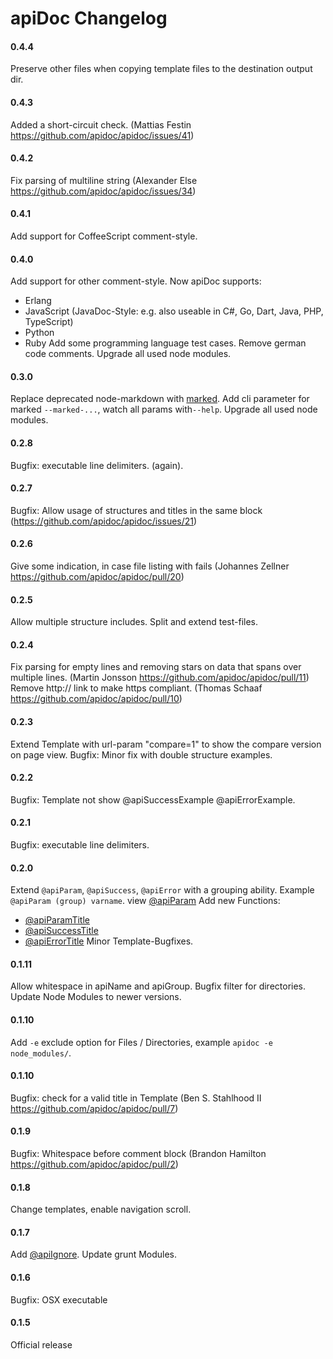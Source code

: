 # apiDoc Changelog

#### 0.4.4
Preserve other files when copying template files to the destination output dir.

#### 0.4.3
Added a short-circuit check. (Mattias Festin https://github.com/apidoc/apidoc/issues/41)

#### 0.4.2
Fix parsing of multiline string (Alexander Else https://github.com/apidoc/apidoc/issues/34)

#### 0.4.1
Add support for CoffeeScript comment-style. 

#### 0.4.0
Add support for other comment-style. Now apiDoc supports:
 * Erlang
 * JavaScript (JavaDoc-Style: e.g. also useable in C#, Go, Dart, Java, PHP, TypeScript)
 * Python
 * Ruby
Add some programming language test cases.
Remove german code comments.
Upgrade all used node modules.

#### 0.3.0
Replace deprecated node-markdown with [marked](https://github.com/chjj/marked).
Add cli parameter for marked `--marked-...`, watch all params with`--help`.
Upgrade all used node modules.

#### 0.2.8
Bugfix: executable line delimiters. (again).

#### 0.2.7
Bugfix: Allow usage of structures and titles in the same block (https://github.com/apidoc/apidoc/issues/21)

#### 0.2.6
Give some indication, in case file listing with fails (Johannes Zellner https://github.com/apidoc/apidoc/pull/20)

#### 0.2.5
Allow multiple structure includes.
Split and extend test-files.

#### 0.2.4
Fix parsing for empty lines and removing stars on data that spans over multiple lines. (Martin Jonsson https://github.com/apidoc/apidoc/pull/11)
Remove http:// link to make https compliant. (Thomas Schaaf https://github.com/apidoc/apidoc/pull/10)

#### 0.2.3
Extend Template with url-param "compare=1" to show the compare version on page view.
Bugfix: Minor fix with double structure examples.

#### 0.2.2
Bugfix: Template not show @apiSuccessExample @apiErrorExample.

#### 0.2.1
Bugfix: executable line delimiters.

#### 0.2.0
Extend `@apiParam`, `@apiSuccess`, `@apiError` with a grouping ability. Example `@apiParam (group) varname`.
view [@apiParam](http://apidocjs.com/#param-api-param)
Add new Functions:
* [@apiParamTitle](http://apidocjs.com/#param-api-param-title)
* [@apiSuccessTitle](http://apidocjs.com/#param-api-success-title)
* [@apiErrorTitle](http://apidocjs.com/#param-api-error-title)
Minor Template-Bugfixes.

#### 0.1.11
Allow whitespace in apiName and apiGroup.
Bugfix filter for directories.
Update Node Modules to newer versions.

#### 0.1.10
Add `-e` exclude option for Files / Directories, example `apidoc -e node_modules/`.

#### 0.1.10
Bugfix: check for a valid title in Template (Ben S. Stahlhood II https://github.com/apidoc/apidoc/pull/7)

#### 0.1.9
Bugfix: Whitespace before comment block (Brandon Hamilton https://github.com/apidoc/apidoc/pull/2)

#### 0.1.8
Change templates, enable navigation scroll.

#### 0.1.7
Add [@apiIgnore](http://apidocjs.com/#param-api-ignore).
Update grunt Modules.

#### 0.1.6
Bugfix: OSX executable

#### 0.1.5
Official release
